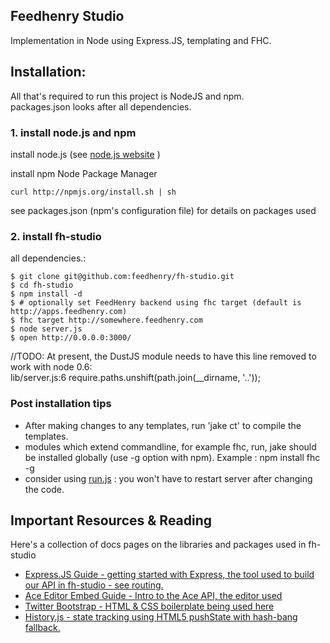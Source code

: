 Feedhenry Studio
----------------  
Implementation in Node using Express.JS, templating and FHC.

## Installation: 

All that's required to run this project is NodeJS and npm.  
packages.json looks after all dependencies.

### 1. install node.js and npm 

install node.js (see [node.js website](http://nodejs.org/) )

install npm Node Package Manager 

    curl http://npmjs.org/install.sh | sh

see packages.json (npm's configuration file) for details on packages used

### 2. install fh-studio

all dependencies.:

    $ git clone git@github.com:feedhenry/fh-studio.git
    $ cd fh-studio
    $ npm install -d
    $ # optionally set FeedHenry backend using fhc target (default is http://apps.feedhenry.com)
    $ fhc target http://somewhere.feedhenry.com
    $ node server.js 
    $ open http://0.0.0.0:3000/
    
//TODO: At present, the DustJS module needs to have this line removed to work with node 0.6:  
lib/server.js:6 require.paths.unshift(path.join(__dirname, '..'));  

### Post installation tips

* After making changes to any templates, run 'jake ct' to compile the templates.
* modules which extend commandline, for example fhc, run, jake should be installed globally (use -g option with npm). Example : npm install fhc -g
* consider using [run.js](https://github.com/DTrejo/run.js) : you won't have to restart server after changing the code.  

## Important Resources & Reading  
Here's a collection of docs pages on the libraries and packages used in fh-studio  
* [Express.JS Guide - getting started with Express, the tool used to build our API in fh-studio - see routing.](http://expressjs.com/guide.html)  
* [Ace Editor Embed Guide - Intro to the Ace API, the editor used](https://github.com/ajaxorg/ace/wiki/Embedding---API)  
* [Twitter Bootstrap - HTML & CSS boilerplate being used here](http://twitter.github.com/bootstrap/)  
* [History.js - state tracking using HTML5 pushState with hash-bang fallback.](https://github.com/balupton/History.js/)  
  
